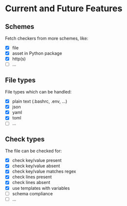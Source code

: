 # Current and Future Features

## Schemes

Fetch checkers from more schemes, like:

- [x] file
- [x] asset in Python package
- [x] http(s)
- [ ] ...

## File types

File types which can be handled:

- [x] plain text (.bashrc, .env, ...)
- [x] json
- [x] yaml
- [x] toml
- [ ] ...

## Check types

The file can be checked for:

- [x] check key/value present
- [x] check key/value absent
- [x] check key/value matches regex
- [x] check lines present
- [x] check lines absent
- [x] use templates with variables
- [ ] schema compliance
- [ ] ...
